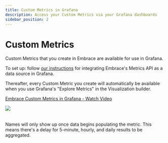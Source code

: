 ```yaml
---
title: Custom Metrics in Grafana
description: Access your Custom Metrics via your Grafana dashboards
sidebar_position: 2
---
```


# Custom Metrics  

Custom Metrics that you create in Embrace are available for use in Grafana.

To set up: follow [our instructions](/embrace-api/grafana_integrations/) for integrating Embrace's Metrics API as a data source in Grafana.

Thereafter, every Custom Metric you create will automatically be available when you use Grafana's "Explore Metrics" in the Visualization builder.

<div>
    <a href="https://www.loom.com/share/13877a04b6bb47409ea87bd702815da9">
      <p>Embrace Custom Metrics in Grafana - Watch Video</p>
    </a>
    <a href="https://www.loom.com/share/13877a04b6bb47409ea87bd702815da9">
      <img src="https://cdn.loom.com/sessions/thumbnails/13877a04b6bb47409ea87bd702815da9-with-play.gif"/>
    </a>
  </div>


<br/>
<br/>
Names will only show up once data begins populating the metric.  This means there's a delay for 5-minute, hourly, and daily results to be aggregated.
